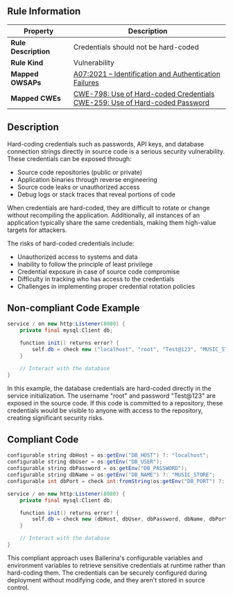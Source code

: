 ## Rule Information

| Property | Description |
|---------|-------------|
| **Rule Description** | Credentials should not be hard-coded |
| **Rule Kind** | Vulnerability |
| **Mapped OWSAPs** | [A07:2021 – Identification and Authentication Failures](https://owasp.org/Top10/A07_2021-Identification_and_Authentication_Failures/) |
| **Mapped CWEs** | [CWE-798: Use of Hard-coded Credentials](https://cwe.mitre.org/data/definitions/798.html)<br>[CWE-259: Use of Hard-coded Password](https://cwe.mitre.org/data/definitions/259.html) |

## Description

Hard-coding credentials such as passwords, API keys, and database connection strings directly in source code is a serious security vulnerability. These credentials can be exposed through:

- Source code repositories (public or private)
- Application binaries through reverse engineering
- Source code leaks or unauthorized access
- Debug logs or stack traces that reveal portions of code

When credentials are hard-coded, they are difficult to rotate or change without recompiling the application. Additionally, all instances of an application typically share the same credentials, making them high-value targets for attackers.

The risks of hard-coded credentials include:

- Unauthorized access to systems and data
- Inability to follow the principle of least privilege
- Credential exposure in case of source code compromise
- Difficulty in tracking who has access to the credentials
- Challenges in implementing proper credential rotation policies

## Non-compliant Code Example

```java
service / on new http:Listener(8080) {
    private final mysql:Client db;

    function init() returns error? {
        self.db = check new ("localhost", "root", "Test@123", "MUSIC_STORE", 3306);
    }

    // Interact with the database
}
```

In this example, the database credentials are hard-coded directly in the service initialization. The username "root" and password "Test@123" are exposed in the source code. If this code is committed to a repository, these credentials would be visible to anyone with access to the repository, creating significant security risks.

## Compliant Code


```java
configurable string dbHost = os:getEnv("DB_HOST") ?: "localhost";
configurable string dbUser = os:getEnv("DB_USER");
configurable string dbPassword = os:getEnv("DB_PASSWORD");
configurable string dbName = os:getEnv("DB_NAME") ?: "MUSIC_STORE";
configurable int dbPort = check int:fromString(os:getEnv("DB_PORT") ?: "3306");

service / on new http:Listener(8080) {
    private final mysql:Client db;

    function init() returns error? {
        self.db = check new (dbHost, dbUser, dbPassword, dbName, dbPort);
    }

    // Interact with the database
}
```

This compliant approach uses Ballerina's configurable variables and environment variables to retrieve sensitive credentials at runtime rather than hard-coding them. The credentials can be securely configured during deployment without modifying code, and they aren't stored in source control.
